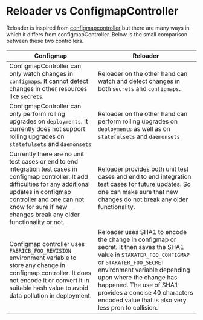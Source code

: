 # Reloader vs ConfigmapController

Reloader is inspired from [configmapcontroller](https://github.com/fabric8io/configmapcontroller) but there are many ways in which it differs from configmapController. Below is the small comparison between these two controllers.

| Configmap                                                                                                                                                                                                                                                          | Reloader                                                                                                                                                                                                                                                                                                                 |
|--------------------------------------------------------------------------------------------------------------------------------------------------------------------------------------------------------------------------------------------------------------------|--------------------------------------------------------------------------------------------------------------------------------------------------------------------------------------------------------------------------------------------------------------------------------------------------------------------------|
| ConfigmapController can only watch changes in `configmaps`. It cannot detect changes in other resources like `secrets`.                                                                                                                                        | Reloader on the other hand can watch and detect changes in both `secrets` and `configmaps`.                                                                                                                                                                                                                                                    |
| ConfigmapController can only perform rolling upgrades on `deployments`. It currently does not support rolling upgrades on `statefulsets` and `daemonsets`                                                                                                          | Reloader on the other hand can perform rolling upgrades on `deployments` as well as on `statefulsets` and `daemonsets`                                                                                                                                                                                                   |
| Currently there are no unit test cases or end to end integration test cases in configmap controller. It add difficulties for any additional updates in configmap controller and one can not know for sure if new changes break any older functionality or not. | Reloader provides both unit test cases and end to end integration test cases for future updates. So one can make sure that new changes do not break any older functionality.                                                                                                                                               |
| Configmap controller uses `FABRICB_FOO_REVISION` environment variable to store any change in configmap controller. It does not encode it or convert it in suitable hash value to avoid data pollution in deployment.                                               | Reloader uses SHA1 to encode the change in configmap or secret. It then saves the SHA1 value in `STAKATER_FOO_CONFIGMAP` or `STAKATER_FOO_SECRET` environment variable depending upon where the change has happened. The use of SHA1 provides a concise 40 characters encoded value that is also very less pron to collision. |